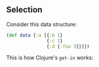 ## Selection 

Consider this data structure:

```clojure
(def data {:a [{:b 1} 
               {:c 2}
               {:d {:foo 3}}]})
```

This is how Clojure's `get-in` works:

```clojure

```

